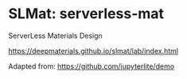 # SLMat: serverless-mat
ServerLess Materials Design

https://deepmaterials.github.io/slmat/lab/index.html

Adapted from: https://github.com/jupyterlite/demo
